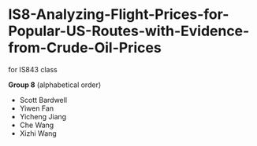 # IS8-Analyzing-Flight-Prices-for-Popular-US-Routes-with-Evidence-from-Crude-Oil-Prices
for IS843 class


**Group 8** (alphabetical order)
- Scott Bardwell
- Yiwen Fan
- Yicheng Jiang
- Che Wang
- Xizhi Wang

